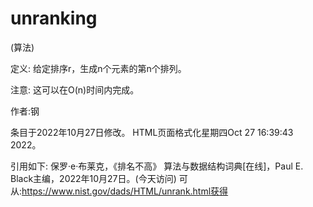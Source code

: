 # unranking


(算法)



定义:
给定排序r，生成n个元素的第n个排列。



注意:
这可以在O(n)时间内完成。


作者:钢







条目于2022年10月27日修改。
HTML页面格式化星期四Oct 27 16:39:43 2022。



引用如下:
保罗·e·布莱克，《排名不高》
算法与数据结构词典[在线]，Paul E. Black主编，2022年10月27日。(今天访问)
可从:https://www.nist.gov/dads/HTML/unrank.html获得